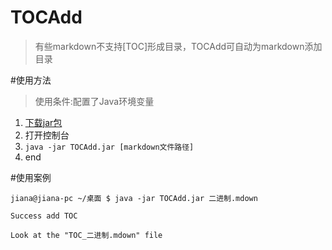 # TOCAdd
>有些markdown不支持[TOC]形成目录，TOCAdd可自动为markdown添加目录

#使用方法
>使用条件:配置了Java环境变量

 1. [下载jar包](https://github.com/xujiaji/TOCAdd/releases/download/1.0.0/TOCAdd.jar)
 2. 打开控制台
 3. `java -jar TOCAdd.jar [markdown文件路径] `
 4. end 

#使用案例
```
jiana@jiana-pc ~/桌面 $ java -jar TOCAdd.jar 二进制.mdown 

Success add TOC

Look at the "TOC_二进制.mdown" file

```